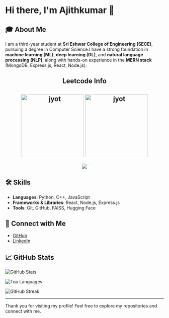 # Hi there, I'm Ajithkumar 👋

## 🎓 About Me
I am a third-year student at **Sri Eshwar College of Engineering (SECE)**, pursuing a degree in Computer Science.I have a strong foundation in **machine learning (ML)**, **deep learning (DL)**, and **natural language processing (NLP)**, along with hands-on experience in the **MERN stack** (MongoDB, Express.js, React, Node.js).

<h2 align="center">Leetcode Info<h2>  
<p align="center">
  <a href="https://leetcode.com/AjithKumar02/" target="_blank"><img align="center" src="https://assets.leetcode.com/static_assets/marketing/2024-100-new.gif" alt="jyot" height="200" width="200" /></a>
  <a href="https://leetcode.com/AjithKumar02/" target="_blank"><img align="center" src="https://assets.leetcode.com/static_assets/marketing/2024-50.gif" alt="jyot" height="200" width="200" /></a>
</p>
<p align="center">
  
  <img  align=top flex-grow=1 src="https://leetcard.jacoblin.cool/its-nishant320?theme=dark&font=Nunito&ext=heatmap" />  
</p>


## 🛠️ Skills
- **Languages**: Python, C++, JavaScript
- **Frameworks & Libraries**: React, Node.js, Express.js
- **Tools**: Git, GitHub, FAISS, Hugging Face

## 🔗 Connect with Me
- [GitHub](https://github.com/ajithkumarajii)
- [LinkedIn](https://www.linkedin.com/in/your-linkedin-profile)

## 📈 GitHub Stats
![GitHub Stats](https://github-readme-stats.vercel.app/api?username=ajithkumarajii&show_icons=true&theme=radical)

![Top Languages](https://github-readme-stats.vercel.app/api/top-langs/?username=ajithkumarajii&layout=compact)

![GitHub Streak](https://github-readme-streak-stats.herokuapp.com/?user=ajithkumarajii)

---

Thank you for visiting my profile! Feel free to explore my repositories and connect with me.

